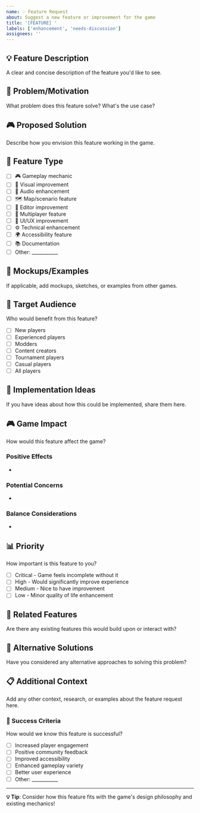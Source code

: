 ```yaml
---
name: 💡 Feature Request
about: Suggest a new feature or improvement for the game
title: '[FEATURE] '
labels: ['enhancement', 'needs-discussion']
assignees: ''
---
```


## 💡 Feature Description
A clear and concise description of the feature you'd like to see.

## 🎯 Problem/Motivation
What problem does this feature solve? What's the use case?

## 🎮 Proposed Solution
Describe how you envision this feature working in the game.

## 🎨 Feature Type
- [ ] 🎮 Gameplay mechanic
- [ ] 🎨 Visual improvement
- [ ] 🎵 Audio enhancement
- [ ] 🗺️ Map/scenario feature
- [ ] 🔧 Editor improvement
- [ ] 👥 Multiplayer feature
- [ ] 📱 UI/UX improvement
- [ ] ⚙️ Technical enhancement
- [ ] 🌍 Accessibility feature
- [ ] 📚 Documentation
- [ ] Other: ___________

## 📸 Mockups/Examples
If applicable, add mockups, sketches, or examples from other games.

## 🎯 Target Audience
Who would benefit from this feature?
- [ ] New players
- [ ] Experienced players
- [ ] Modders
- [ ] Content creators
- [ ] Tournament players
- [ ] Casual players
- [ ] All players

## 🔄 Implementation Ideas
If you have ideas about how this could be implemented, share them here.

## 🎮 Game Impact
How would this feature affect the game?

### Positive Effects
- 

### Potential Concerns
- 

### Balance Considerations
- 

## 📊 Priority
How important is this feature to you?
- [ ] Critical - Game feels incomplete without it
- [ ] High - Would significantly improve experience
- [ ] Medium - Nice to have improvement
- [ ] Low - Minor quality of life enhancement

## 🔗 Related Features
Are there any existing features this would build upon or interact with?

## 🌟 Alternative Solutions
Have you considered any alternative approaches to solving this problem?

## 📋 Additional Context
Add any other context, research, or examples about the feature request here.

### 🎯 Success Criteria
How would we know this feature is successful?
- [ ] Increased player engagement
- [ ] Positive community feedback
- [ ] Improved accessibility
- [ ] Enhanced gameplay variety
- [ ] Better user experience
- [ ] Other: ___________

---

**💡 Tip**: Consider how this feature fits with the game's design philosophy and existing mechanics! 
